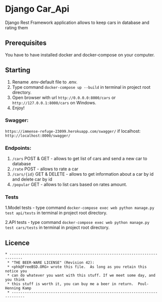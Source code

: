 # Django Car_Api 
Django Rest Framework application allows to keep cars in database and rating them

## Prerequisites
You have to have installed docker and docker-compose on your computer.

## Starting
1. Rename .env-default file to .env.
2. Type command `docker-compose up --build` in terminal in project root directory.
3. Open browser with url `http://0.0.0.0:8000/cars` or `http://127.0.0.1:8000/cars` on Windows.
4. Enjoy!

### Swagger:
`https://immense-refuge-23099.herokuapp.com/swagger/`
if localhost:
`http://localhost:8000/swagger/`

### Endpoints:
1. `/cars`  POST & GET - allows to get list of cars and send a new car to database
2. `/rate` POST - allows to rate a car
3. `/cars/{id}` GET & DELETE - allows to get information about a car by id and delete car by id
4. `/popular` GET  - allows to list cars based on rates amount.


### Tests
1.Model tests - type command `docker-compose exec web python manage.py test api/tests` in terminal in project root directory.

2.API tests - type command `docker-compose exec web python manage.py test cars/tests` in terminal in project root directory.


## Licence
```text
* ----------------------------------------------------------------------------
 * "THE BEER-WARE LICENSE" (Revision 42):
 * <phk@FreeBSD.ORG> wrote this file.  As long as you retain this notice you
 * can do whatever you want with this stuff. If we meet some day, and you think
 * this stuff is worth it, you can buy me a beer in return.  Poul-Henning Kamp
 * ----------------------------------------------------------------------------
```
